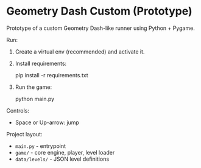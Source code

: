# Geometry Dash Custom (Prototype)

Prototype of a custom Geometry Dash-like runner using Python + Pygame.

Run:

1. Create a virtual env (recommended) and activate it.
2. Install requirements:

   pip install -r requirements.txt

3. Run the game:

   python main.py

Controls:
- Space or Up-arrow: jump

Project layout:
- `main.py` - entrypoint
- `game/` - core engine, player, level loader
- `data/levels/` - JSON level definitions
